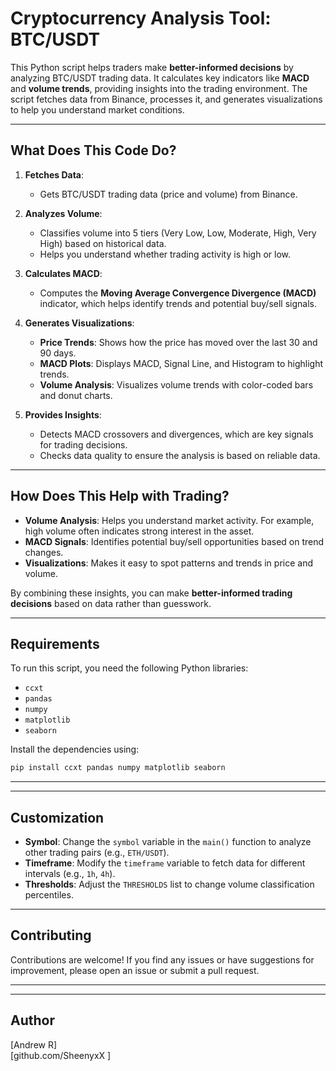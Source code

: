 
# Cryptocurrency Analysis Tool: BTC/USDT

This Python script helps traders make **better-informed decisions** by analyzing BTC/USDT trading data. It calculates key indicators like **MACD** and **volume trends**, providing insights into the trading environment. The script fetches data from Binance, processes it, and generates visualizations to help you understand market conditions.

---

## **What Does This Code Do?**
1. **Fetches Data**:
   - Gets BTC/USDT trading data (price and volume) from Binance.

2. **Analyzes Volume**:
   - Classifies volume into 5 tiers (Very Low, Low, Moderate, High, Very High) based on historical data.
   - Helps you understand whether trading activity is high or low.

3. **Calculates MACD**:
   - Computes the **Moving Average Convergence Divergence (MACD)** indicator, which helps identify trends and potential buy/sell signals.

4. **Generates Visualizations**:
   - **Price Trends**: Shows how the price has moved over the last 30 and 90 days.
   - **MACD Plots**: Displays MACD, Signal Line, and Histogram to highlight trends.
   - **Volume Analysis**: Visualizes volume trends with color-coded bars and donut charts.

5. **Provides Insights**:
   - Detects MACD crossovers and divergences, which are key signals for trading decisions.
   - Checks data quality to ensure the analysis is based on reliable data.

---

## **How Does This Help with Trading?**
- **Volume Analysis**: Helps you understand market activity. For example, high volume often indicates strong interest in the asset.
- **MACD Signals**: Identifies potential buy/sell opportunities based on trend changes.
- **Visualizations**: Makes it easy to spot patterns and trends in price and volume.

By combining these insights, you can make **better-informed trading decisions** based on data rather than guesswork.

---

## **Requirements**
To run this script, you need the following Python libraries:
- `ccxt`
- `pandas`
- `numpy`
- `matplotlib`
- `seaborn`

Install the dependencies using:
```bash
pip install ccxt pandas numpy matplotlib seaborn
```

---

---

## **Customization**
- **Symbol**: Change the `symbol` variable in the `main()` function to analyze other trading pairs (e.g., `ETH/USDT`).
- **Timeframe**: Modify the `timeframe` variable to fetch data for different intervals (e.g., `1h`, `4h`).
- **Thresholds**: Adjust the `THRESHOLDS` list to change volume classification percentiles.

---

## **Contributing**
Contributions are welcome! If you find any issues or have suggestions for improvement, please open an issue or submit a pull request.

---

---

## **Author**
[Andrew R]  
[github.com/SheenyxX ]  

